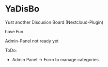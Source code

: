 # YaDisBo

Yust another Discusion Board (Nextcloud-Plugin)


have Fun.

Admin-Panel not ready yet

ToDo:

- Admin Panel
 -> Form to manage categories
